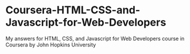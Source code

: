 # Coursera-HTML-CSS-and-Javascript-for-Web-Developers
My answers for HTML, CSS, and Javascript for Web Developers course in Coursera by John Hopkins University
